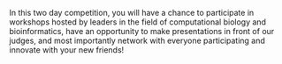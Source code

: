In this two day competition, you will have a chance to participate in workshops
hosted by leaders in the field of computational biology and bioinformatics, have
an opportunity to make presentations in front of our judges, and most
importantly network with everyone participating and innovate with your new
friends!
